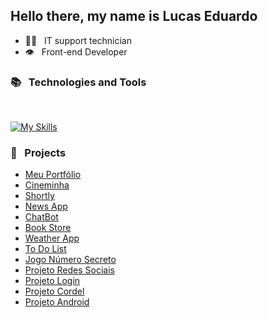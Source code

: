 ## Hello there, my name is Lucas Eduardo

* :technologist: &nbsp; IT support technician
* :eye: &nbsp; Front-end Developer

### :books: &nbsp; Technologies and Tools
<br>

[![My Skills](https://skillicons.dev/icons?i=html,css,js,ts,react,angular,vue,sass,jquery,vite,nextjs,vercel,git,github,linux,ubuntu,debian,windows,vscode,nodejs,npm,yarn,firebase,supabase,notion,figma,materialui,discord&theme=light&perline=14)](https://skillicons.dev)

### :rocket: &nbsp; Projects

* [Meu Portfólio](https://portfolio-devlucas.vercel.app/)
* [Cineminha](https://cineminha-streaming.vercel.app/)
* [Shortly](https://links-shortly.vercel.app/)
* [News App](https://l-news.vercel.app/)
* [ChatBot](https://basicchatgpt.vercel.app/)
* [Book Store](https://bookstore-l.vercel.app/)
* [Weather App](https://weather-l.vercel.app/)
* [To Do List](https://todolist-l.vercel.app/)
* [Jogo Número Secreto](https://jogo-numero-secreto-l.vercel.app/)
* [Projeto Redes Sociais](https://lucasecs92.github.io/projeto-redes-sociais/)
* [Projeto Login](https://lucasecs92.github.io/projeto-login/)
* [Projeto Cordel](https://lucasecs92.github.io/projeto-cordel/)
* [Projeto Android](https://lucasecs92.github.io/projeto-android/)
